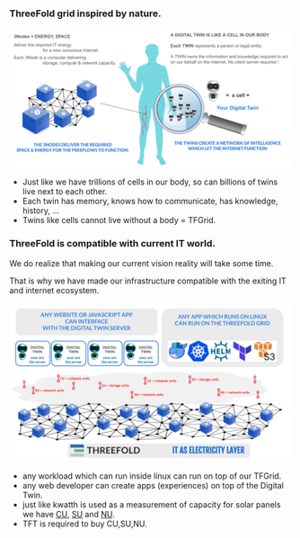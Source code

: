 
### ThreeFold grid inspired by nature.

![](img/nature_twin.jpg)

- Just like we have trillions of cells in our body, so can billions of twins live next to each other.
- Each twin has memory, knows how to communicate, has knowledge, history, ...
- Twins like cells cannot live without a body = TFGrid.

### ThreeFold is compatible with current IT world.

We do realize that making our current vision reality will take some time.

That is why we have made our infrastructure compatible with the exiting IT and internet ecosystem.

![](img/wordview1.jpg)

- any workload which can run inside linux can run on top of our TFGrid.
- any web developer can create apps (experiences) on top of the Digital Twin.
- just like kwatth is used as a measurement of capacity for solar panels we have [CU](cloudunits), [SU](cloudunits) and [NU](cloudunits).
- TFT is required to buy CU,SU,NU.